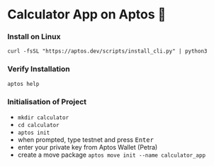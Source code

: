 # Calculator App on Aptos 🔮

### Install on Linux
```curl -fsSL "https://aptos.dev/scripts/install_cli.py" | python3```

### Verify Installation
```aptos help```

### Initialisation of Project
+ ```mkdir calculator```
+ ```cd calculator```
+ ```aptos init```
+ when prompted, type testnet and press <kbd>Enter</kbd>
+ enter your private key from Aptos Wallet (Petra)
+ create a move package ```aptos move init --name calculator_app```
